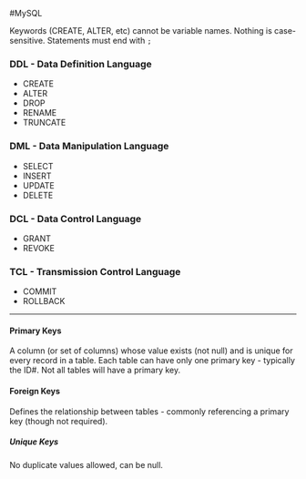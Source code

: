 #MySQL

Keywords (CREATE, ALTER, etc) cannot be variable names.  Nothing is case-sensitive.  Statements must end with `;`

### DDL - Data Definition Language

- CREATE
- ALTER
- DROP
- RENAME
- TRUNCATE

### DML - Data Manipulation Language

- SELECT
- INSERT
- UPDATE
- DELETE

### DCL - Data Control Language

- GRANT
- REVOKE

### TCL - Transmission Control Language

- COMMIT
- ROLLBACK

---
#### Primary Keys
A column (or set of columns) whose value exists (not null) and is unique for every record in a table.  Each table can have only one primary key - typically the ID#.  Not all tables will have a primary key.

#### Foreign Keys
Defines the relationship between tables - commonly referencing a primary key (though not required).

##### Unique Keys
No duplicate values allowed, can be null.